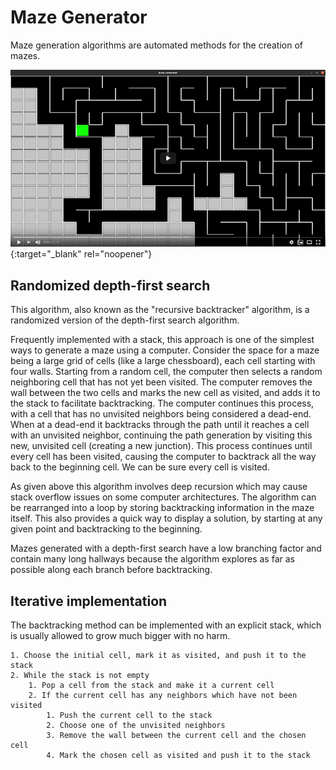 # Maze Generator

Maze generation algorithms are automated methods for the creation of mazes.

[![video](doc/maze-video.png)](https://www.youtube.com/watch?v=HE8Hp206Boc&feature=youtu.be){:target="_blank" rel="noopener"}


## Randomized depth-first search

This algorithm, also known as the "recursive backtracker" algorithm, is a randomized version of the depth-first search algorithm.

Frequently implemented with a stack, this approach is one of the simplest ways to generate a maze using a computer. Consider the space for a maze being a large grid of cells (like a large chessboard), each cell starting with four walls. Starting from a random cell, the computer then selects a random neighboring cell that has not yet been visited. The computer removes the wall between the two cells and marks the new cell as visited, and adds it to the stack to facilitate backtracking. The computer continues this process, with a cell that has no unvisited neighbors being considered a dead-end. When at a dead-end it backtracks through the path until it reaches a cell with an unvisited neighbor, continuing the path generation by visiting this new, unvisited cell (creating a new junction). This process continues until every cell has been visited, causing the computer to backtrack all the way back to the beginning cell. We can be sure every cell is visited.

As given above this algorithm involves deep recursion which may cause stack overflow issues on some computer architectures. The algorithm can be rearranged into a loop by storing backtracking information in the maze itself. This also provides a quick way to display a solution, by starting at any given point and backtracking to the beginning.

Mazes generated with a depth-first search have a low branching factor and contain many long hallways because the algorithm explores as far as possible along each branch before backtracking.

## Iterative implementation

The backtracking method can be implemented with an explicit stack, which is usually allowed to grow much bigger with no harm.

    1. Choose the initial cell, mark it as visited, and push it to the stack
    2. While the stack is not empty
        1. Pop a cell from the stack and make it a current cell
        2. If the current cell has any neighbors which have not been visited
            1. Push the current cell to the stack
            2. Choose one of the unvisited neighbors
            3. Remove the wall between the current cell and the chosen cell
            4. Mark the chosen cell as visited and push it to the stack
